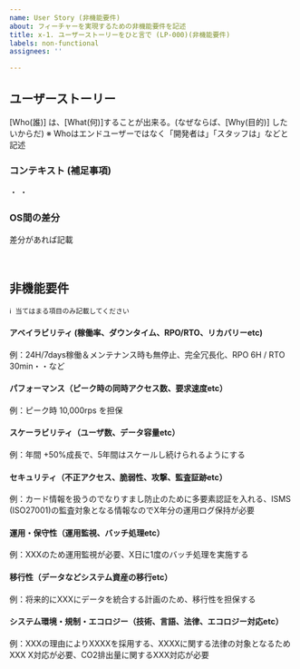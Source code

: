 ```yaml
---
name: User Story (非機能要件)
about: フィーチャーを実現するための非機能要件を記述
title: x-1. ユーザーストーリーをひと言で (LP-000)(非機能要件)
labels: non-functional
assignees: ''

---
```


## ユーザーストーリー
[Who(誰)] は、[What(何)]することが出来る。(なぜならば、[Why(目的)] したいからだ)
※ Whoはエンドユーザーではなく「開発者は」「スタッフは」などと記述

### コンテキスト (補足事項)
・
・

### OS間の差分
差分があれば記載

<br>

## 非機能要件
```
ℹ️ 当てはまる項目のみ記載してください
```

#### アベイラビリティ (稼働率、ダウンタイム、RPO/RTO、リカバリーetc)
例：24H/7days稼働＆メンテナンス時も無停止、完全冗長化、RPO 6H / RTO 30min・・など

#### パフォーマンス（ピーク時の同時アクセス数、要求速度etc）
例：ピーク時 10,000rps を担保

#### スケーラビリティ（ユーザ数、データ容量etc）
例：年間 +50%成長で、5年間はスケールし続けられるようにする

#### セキュリティ（不正アクセス、脆弱性、攻撃、監査証跡etc）
例：カード情報を扱うのでなりすまし防止のために多要素認証を入れる、ISMS (ISO27001)の監査対象となる情報なのでX年分の運用ログ保持が必要

#### 運用・保守性（運用監視、バッチ処理etc）
例：XXXのため運用監視が必要、X日に1度のバッチ処理を実施する

#### 移行性（データなどシステム資産の移行etc）
例：将来的にXXXにデータを統合する計画のため、移行性を担保する

#### システム環境・規制・エコロジー（技術、言語、法律、エコロジー対応etc）
例：XXXの理由によりXXXXを採用する、XXXXに関する法律の対象となるためXXX X対応が必要、CO2排出量に関するXXX対応が必要
